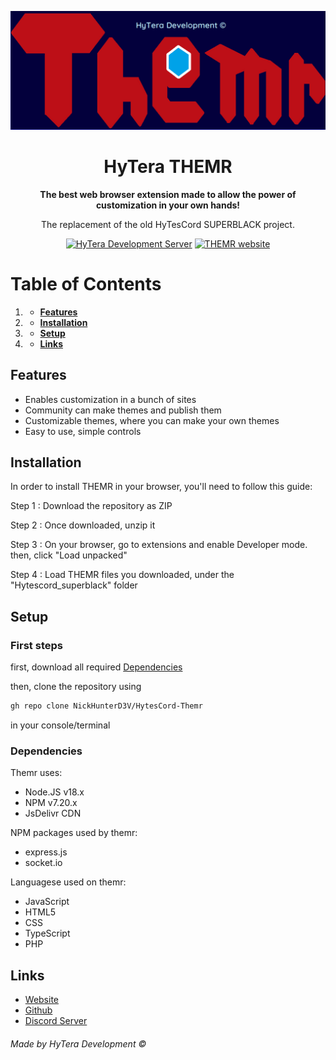 <p align="center">
    <img width="628" src="Hytescord_superblack/superblack_assets/images/hytescord_themr.png">
  </a>
</p>

<h1 align="center">HyTera THEMR</h1>

<div align="center">

**The best web browser extension made to allow the power of customization in your own hands!**

The replacement of the old HyTesCord SUPERBLACK project.

[![HyTera Development Server][hytera-development-server]][hytera-development-server-url]
[![THEMR website][themr-website]][themr-website-url]

[hytera-development-server]: https://img.shields.io/discord/773352845738115102?color=5865F2&logo=discord&logoColor=white
[hytera-development-server-url]: https://discord.gg/GZQrhyjfXe
[themr-website]: https://img.shields.io/badge/THEMR-website-green
[themr-website-url]: https://themr.hdevelopment.tk/
    
</div>

# Table of Contents
1. - **[Features](#features)**
2. - **[Installation](#installation)**
3. - **[Setup](#setup)**
4. - **[Links](#links)**

## Features <a name = "features">

  - Enables customization in a bunch of sites 
  - Community can make themes and publish them 
  - Customizable themes, where you can make your own themes 
  - Easy to use, simple controls 

## Installation <a name = "installation">

In order to install THEMR in your browser, you'll need to follow this guide: 


Step 1 : Download the repository as ZIP 

Step 2 : Once downloaded, unzip it

Step 3 : On your browser, go to extensions and enable Developer mode. then, click "Load unpacked"

Step 4 : Load THEMR files you downloaded, under the "Hytescord_superblack" folder        

## Setup <a name = "setup">

### First steps

first, download all required [Dependencies](#dependencies)

then, clone the repository using
```bash
gh repo clone NickHunterD3V/HytesCord-Themr
```
in your console/terminal

### Dependencies <a name = "dependencies">
  
Themr uses: 
 - Node.JS v18.x
 - NPM v7.20.x
 - JsDelivr CDN

NPM packages used by themr:
 - express.js
 - socket.io

Languagese used on themr:
 - JavaScript
 - HTML5 
 - CSS 
 - TypeScript
 - PHP
    
## Links <a name = "links">
- [Website](https://themr.hdevelopment.tk/index.html)
- [Github](https://github.com/NickHunterD3V/HytesCord-Themr)
- [Discord Server](https://discord.gg/GZQrhyjfXe)

###### Made by HyTera Development ©


